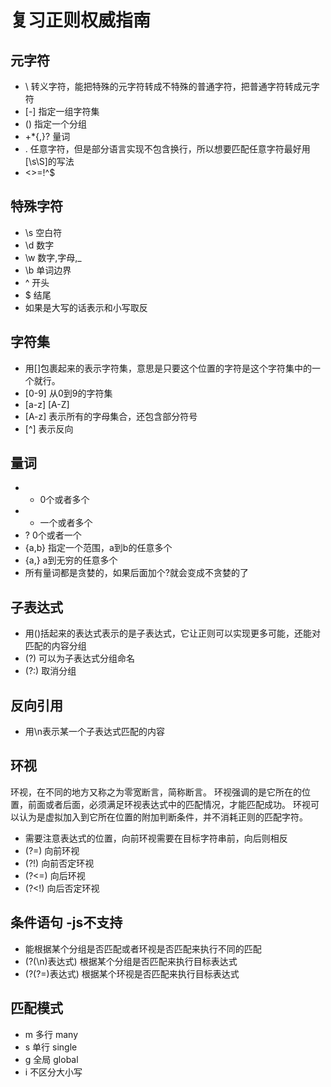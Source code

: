 # 复习正则权威指南

## 元字符

- \ 转义字符，能把特殊的元字符转成不特殊的普通字符，把普通字符转成元字符
- [-] 指定一组字符集
- () 指定一个分组
- +*{,}? 量词
- . 任意字符，但是部分语言实现不包含换行，所以想要匹配任意字符最好用[\s\S]的写法
- <>=!^$

## 特殊字符

- \s 空白符
- \d 数字
- \w 数字,字母,_
- \b 单词边界
- ^ 开头
- $ 结尾
- 如果是大写的话表示和小写取反

## 字符集

- 用[]包裹起来的表示字符集，意思是只要这个位置的字符是这个字符集中的一个就行。
- [0-9] 从0到9的字符集
- [a-z] [A-Z]
- [A-z] 表示所有的字母集合，还包含部分符号
- [^] 表示反向

## 量词

- * 0个或者多个
- + 一个或者多个
- ? 0个或者一个
- {a,b} 指定一个范围，a到b的任意多个
- {a,} a到无穷的任意多个
- 所有量词都是贪婪的，如果后面加个?就会变成不贪婪的了

## 子表达式

- 用()括起来的表达式表示的是子表达式，它让正则可以实现更多可能，还能对匹配的内容分组
- (?<name>) 可以为子表达式分组命名
- (?:) 取消分组

## 反向引用

- 用\n表示某一个子表达式匹配的内容

## 环视

环视，在不同的地方又称之为零宽断言，简称断言。
环视强调的是它所在的位置，前面或者后面，必须满足环视表达式中的匹配情况，才能匹配成功。
环视可以认为是虚拟加入到它所在位置的附加判断条件，并不消耗正则的匹配字符。

- 需要注意表达式的位置，向前环视需要在目标字符串前，向后则相反
- (?=) 向前环视
- (?!) 向前否定环视
- (?<=) 向后环视
- (?<!) 向后否定环视

## 条件语句 -js不支持

- 能根据某个分组是否匹配或者环视是否匹配来执行不同的匹配
- (?(\n)表达式) 根据某个分组是否匹配来执行目标表达式
- (?(?=)表达式) 根据某个环视是否匹配来执行目标表达式

## 匹配模式

- m 多行 many
- s 单行 single
- g 全局 global
- i 不区分大小写
